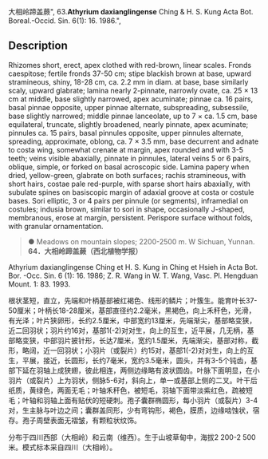 大相岭蹄盖蕨",
63.**Athyrium daxianglingense** Ching & H. S. Kung Acta Bot. Boreal.-Occid. Sin. 6(1): 16. 1986.",

## Description
Rhizomes short, erect, apex clothed with red-brown, linear scales. Fronds caespitose; fertile fronds 37-50 cm; stipe blackish brown at base, upward stramineous, shiny, 18-28 cm, ca. 2.2 mm in diam. at base, base similarly scaly, upward glabrate; lamina nearly 2-pinnate, narrowly ovate, ca. 25 × 13 cm at middle, base slightly narrowed, apex acuminate; pinnae ca. 16 pairs, basal pinnae opposite, upper pinnae alternate, subspreading, subsessile, base slightly narrowed; middle pinnae lanceolate, up to 7 × ca. 1.5 cm, base equilateral, truncate, slightly broadened, nearly pinnate, apex acuminate; pinnules ca. 15 pairs, basal pinnules opposite, upper pinnules alternate, spreading, approximate, oblong, ca. 7 × 3.5 mm, base decurrent and adnate to costa wing, somewhat crenate at margin, apex rounded and with 3-5 teeth; veins visible abaxially, pinnate in pinnules, lateral veins 5 or 6 pairs, oblique, simple, or forked on basal acroscopic side. Lamina papery when dried, yellow-green, glabrate on both surfaces; rachis stramineous, with short hairs, costae pale red-purple, with sparse short hairs abaxially, with subulate spines on basiscopic margin of adaxial groove at costa or costule bases. Sori elliptic, 3 or 4 pairs per pinnule (or segments), inframedial on costules; indusia brown, similar to sori in shape, occasionally J-shaped, membranous, erose at margin, persistent. Perispore surface without folds, with granular ornamentation.

> ● Meadows on mountain slopes; 2200-2500 m. W Sichuan, Yunnan.
**64．大相岭蹄盖蕨（西北植物学报）**

Athyrium daxianglingense Ching et H. S. Kung in Ching et Hsieh in Acta Bot. Bor. -Occ. Sin. 6 (1): 16. 1986; Z. R. Wang in W. T. Wang, Vasc. Pl. Hengduan Mount. 1: 83. 1993.

根状茎短，直立，先端和叶柄基部被红褐色、线形的鳞片；叶簇生。能育叶长37-50厘米；叶柄长18-28厘米，基部直径约2.2毫米，黑褐色，向上禾秆色，光滑，有光泽；叶片狭卵形，长约2.5厘米，中部宽约13厘米，先端渐尖，基部略变狭，近二回羽状；羽片约16对，基部1(-2)对对生，向上的互生，近平展，几无柄，基部略变狭，中部羽片披针形，长达7厘米，宽约1.5厘米，先端渐尖，基部对称，截形，略阔，近一回羽状；小羽片（或裂片）约15对，基部1(-2)对对生，向上的互生，平展，接近，长圆形，长约7毫米，宽约3.5毫米，圆头，并有3-5个钝齿，基部下延在羽轴上成狭翅，彼此相连，两侧边缘略有波状圆齿。叶脉下面明显，在小羽片（或裂片）上为羽状，侧脉5-6对，斜向上，单一或基部上侧的二叉。叶干后纸质，黄绿色，两面无毛；叶轴禾秆色，被短毛，羽轴下面带淡紫红色，疏被短毛；叶轴和羽轴上面有贴伏的短硬刺。孢子囊群椭圆形，每小羽片（或裂片）3-4对，生主脉与叶边之间；囊群盖同形，少有弯钩形，褐色，膜质，边缘啮蚀状，宿存。孢子周壁表面无褶皱，有颗粒状纹饰。

分布于四川西部（大相岭）和云南（维西）。生于山坡草甸中，海拔2 200-2 500米。模式标本采自四川（大相岭）。
